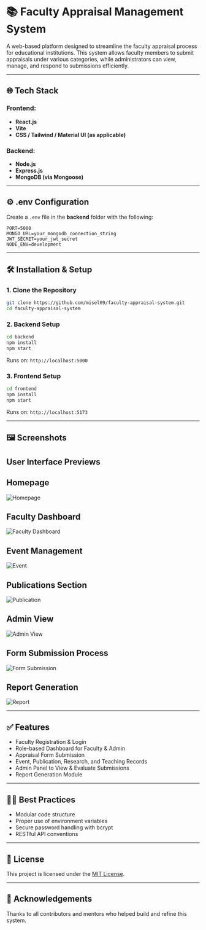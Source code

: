 # 📚 Faculty Appraisal Management System

A web-based platform designed to streamline the faculty appraisal process for educational institutions. This system allows faculty members to submit appraisals under various categories, while administrators can view, manage, and respond to submissions efficiently.

---

## 🌐 Tech Stack

### Frontend:

* **React.js**
* **Vite**
* **CSS / Tailwind / Material UI (as applicable)**

### Backend:

* **Node.js**
* **Express.js**
* **MongoDB (via Mongoose)**

---

## ⚙️ .env Configuration

Create a `.env` file in the **backend** folder with the following:

```
PORT=5000
MONGO_URL=your_mongodb_connection_string
JWT_SECRET=your_jwt_secret
NODE_ENV=development
```

---

## 🛠️ Installation & Setup

### 1. Clone the Repository

```bash
git clone https://github.com/misel09/faculty-appraisal-system.git
cd faculty-appraisal-system
```

### 2. Backend Setup

```bash
cd backend
npm install
npm start
```

Runs on: `http://localhost:5000`

### 3. Frontend Setup

```bash
cd frontend
npm install
npm start
```

Runs on: `http://localhost:5173`

---

## 🖼️ Screenshots

## User Interface Previews

## Homepage

![Homepage](frontend/src/screenshots/homepage.png)

## Faculty Dashboard

![Faculty Dashboard](frontend/src/screenshots/faculty_dashboard.png)

## Event Management

![Event](frontend/src/screenshots/event.png)

## Publications Section

![Publication](frontend/src/screenshots/publication.png)

## Admin View

![Admin View](frontend/src/screenshots/admin_view.png)

## Form Submission Process

![Form Submission](frontend/src/screenshots/form_submission.png)

## Report Generation

![Report](frontend/src/screenshots/report.png)

---

## ✅ Features

* Faculty Registration & Login
* Role-based Dashboard for Faculty & Admin
* Appraisal Form Submission
* Event, Publication, Research, and Teaching Records
* Admin Panel to View & Evaluate Submissions
* Report Generation Module

---

## 🧑‍💻 Best Practices

* Modular code structure
* Proper use of environment variables
* Secure password handling with bcrypt
* RESTful API conventions

---

## 📄 License

This project is licensed under the [MIT License](LICENSE).

---

## 🙌 Acknowledgements

Thanks to all contributors and mentors who helped build and refine this system.
